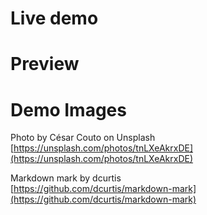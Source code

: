 # Live demo

# Preview

# Demo Images

Photo by César Couto on Unsplash
[https://unsplash.com/photos/tnLXeAkrxDE](https://unsplash.com/photos/tnLXeAkrxDE)

Markdown mark by dcurtis  
[https://github.com/dcurtis/markdown-mark](https://github.com/dcurtis/markdown-mark)